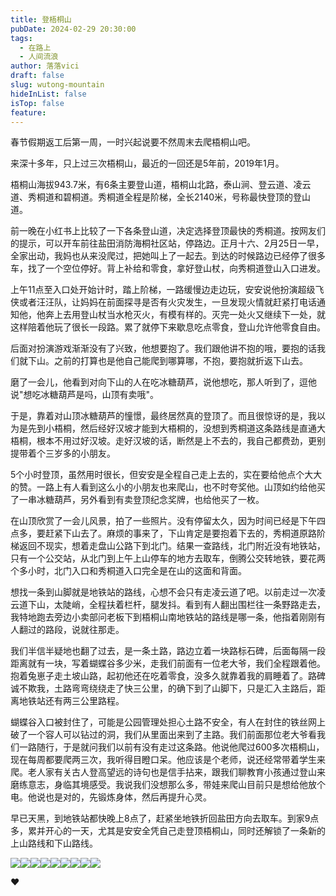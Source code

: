 ```yaml
---
title: 登梧桐山
pubDate: 2024-02-29 20:30:00
tags:
  - 在路上
  - 人间流浪
author: 落落vici
draft: false
slug: wutong-mountain
hideInList: false
isTop: false
feature:
---
```

春节假期返工后第一周，一时兴起说要不然周末去爬梧桐山吧。

来深十多年，只上过三次梧桐山，最近的一回还是5年前，2019年1月。

梧桐山海拔943.7米，有6条主要登山道，梧桐山北路，泰山涧、登云道、凌云道、秀桐道和碧桐道。秀桐道全程是阶梯，全长2140米，号称最快登顶的登山道。

前一晚在小红书上比较了一下各条登山道，决定选择登顶最快的秀桐道。按网友们的提示，可以开车前往盐田消防海桐社区站，停路边。正月十六、2月25日一早，全家出动，我妈也从来没爬过，把她叫上了一起去。到达的时候路边已经停了很多车，找了一个空位停好。背上补给和零食，拿好登山杖，向秀桐道登山入口进发。

上午11点至入口处开始计时，踏上阶梯，一路缓慢边走边玩，安安说他扮演超级飞侠或者汪汪队，让妈妈在前面探寻是否有火灾发生，一旦发现火情就赶紧打电话通知他，他奔上去用登山杖当水枪灭火，有模有样的。灭完一处火又继续下一处，就这样陪着他玩了很长一段路。累了就停下来歇息吃点零食，登山允许他零食自由。

后面对扮演游戏渐渐没有了兴致，他想要抱了。我们跟他讲不抱的哦，要抱的话我们就下山。之前的打算也是他自己能爬到哪算哪，不抱，要抱就折返下山去。

磨了一会儿，他看到对向下山的人在吃冰糖葫芦，说他想吃，那人听到了，逗他说"想吃冰糖葫芦是吗，山顶有卖哦"。

于是，靠着对山顶冰糖葫芦的憧憬，最终居然真的登顶了。而且很惊讶的是，我以为是先到小梧桐，然后经好汉坡才能到大梧桐的，没想到秀桐道这条路线是直通大梧桐，根本不用过好汉坡。走好汉坡的话，断然是上不去的，我自己都费劲，更别提带着个三岁多的小朋友。

5个小时登顶，虽然用时很长，但安安是全程自己走上去的，实在要给他点个大大的赞。一路上有人看到这么小的小朋友也来爬山，也不时夸奖他。山顶如约给他买了一串冰糖葫芦，另外看到有卖登顶纪念奖牌，也给他买了一枚。

在山顶欣赏了一会儿风景，拍了一些照片。没有停留太久，因为时间已经是下午四点多，要赶紧下山去了。麻烦的事来了，下山肯定是要抱着下去的，秀桐道原路阶梯返回不现实，想着走盘山公路下到北门。结果一查路线，北门附近没有地铁站，只有一个公交站，从北门到上午上山停车的地方去取车，倒腾公交转地铁，要花两个多小时，北门入口和秀桐道入口完全是在山的这面和背面。

想找一条到山脚就是地铁站的路线，心想不会只有走凌云道了吧。以前走过一次凌云道下山，太陡峭，全程扶着栏杆，腿发抖。看到有人翻出围栏往一条野路走去，我特地跑去旁边小卖部问老板下到梧桐山南地铁站的路线是哪一条，他指着刚刚有人翻过的路段，说就往那走。

我们半信半疑地也翻了过去，是一条土路，路边立着一块路标石碑，后面每隔一段距离就有一块，写着蝴蝶谷多少米，走我们前面有一位老大爷，我们全程跟着他。抱着兔崽子走土坡山路，起初他还在吃着零食，没多久就靠着我的肩睡着了。路碑诚不欺我，土路弯弯绕绕走了快三公里，的确下到了山脚下，只是汇入主路后，距离地铁站还有两三公里路程。

蝴蝶谷入口被封住了，可能是公园管理处担心土路不安全，有人在封住的铁丝网上破了一个容人可以钻过的洞，我们从里面出来到了主路。我们前面那位老大爷看我们一路随行，于是就问我们以前有没有走过这条路。他说他爬过600多次梧桐山，现在每周都要爬两三次，我听得目瞪口呆。他应该是个老师，说还经常带着学生来爬。老人家有关古人登高望远的诗句也是信手拈来，跟我们聊教育小孩通过登山来磨练意志，身临其境感受。我说我们没想那么多，带娃来爬山目前只是想给他放个电。他说也是对的，先锻炼身体，然后再提升心灵。

早已天黑，到地铁站都快晚上8点了，赶紧坐地铁折回盐田方向去取车。到家9点多，累并开心的一天，尤其是安安全凭自己走登顶梧桐山，同时还解锁了一条新的上山路线和下山路线。

<gallery>![](https://img.hux.ink/image/2024/02/wutong01.jpg)![](https://img.hux.ink/image/2024/02/wutong02.jpg)![](https://img.hux.ink/image/2024/02/wutong03.jpg)![](https://img.hux.ink/image/2024/02/wutong04.jpg)![](https://img.hux.ink/image/2024/02/wutong05.jpg)![](https://img.hux.ink/image/2024/02/wutong06.jpg)![](https://img.hux.ink/image/2024/02/wutong07.jpg)![](https://img.hux.ink/image/2024/02/wutong08.jpg)![](https://img.hux.ink/image/2024/02/wutong09.jpg)<gallery>

❤